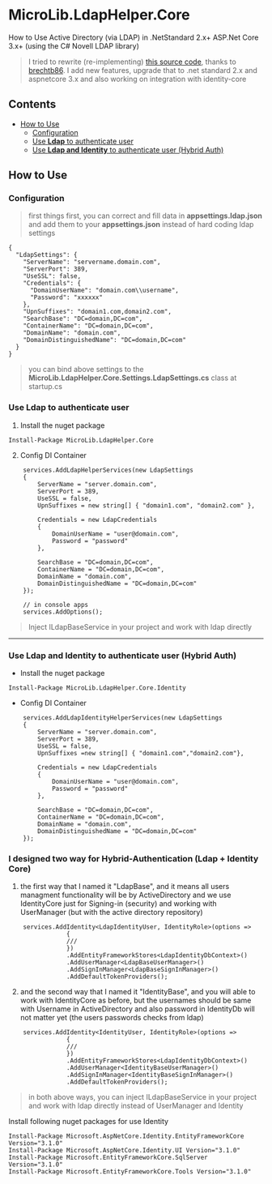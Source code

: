 # MicroLib.LdapHelper.Core
How to Use Active Directory (via LDAP) in .NetStandard 2.x+ ASP.Net Core 3.x+ (using the C# Novell LDAP library)

> I tried to rewrite (re-implementing) [this source code](https://github.com/brechtb86/dotnet/tree/master/brechtbaekelandt.ldap), thanks to [brechtb86](https://github.com/brechtb86).
> I add new features, upgrade that to .net standard 2.x and aspnetcore 3.x and also working on integration with identity-core

## Contents
- [How to Use](#How-to-Use)
  - [Configuration](#configuration)
  - [Use **Ldap** to authenticate user](#use-**Ldap**-to-authenticate-user)
  - [Use **Ldap and Identity** to authenticate user (Hybrid Auth)](#use-**Ldap-and-Identity**-to-authenticate-user-(Hybrid-Auth))

## How to Use

### Configuration
> first things first, you can correct and fill data in **appsettings.ldap.json** and add them to your **appsettings.json** instead of hard coding ldap settings
```
{
  "LdapSettings": {
    "ServerName": "servername.domain.com",
    "ServerPort": 389,
    "UseSSL": false,
    "Credentials": {
      "DomainUserName": "domain.com\\username",
      "Password": "xxxxxx"
    },
    "UpnSuffixes": "domain1.com,domain2.com",
    "SearchBase": "DC=domain,DC=com",
    "ContainerName": "DC=domain,DC=com",
    "DomainName": "domain.com",
    "DomainDistinguishedName": "DC=domain,DC=com"
  }
}
```
> you can bind above settings to the **MicroLib.LdapHelper.Core.Settings.LdapSettings.cs** class at startup.cs


### Use **Ldap** to authenticate user

1. Install the nuget package
```
Install-Package MicroLib.LdapHelper.Core
```
2. Config DI Container
```
    services.AddLdapHelperServices(new LdapSettings
    {
        ServerName = "server.domain.com",
        ServerPort = 389,
        UseSSL = false,
        UpnSuffixes = new string[] { "domain1.com", "domain2.com" },
        
        Credentials = new LdapCredentials
        {
            DomainUserName = "user@domain.com",
            Password = "password"
        },
        
        SearchBase = "DC=domain,DC=com",
        ContainerName = "DC=domain,DC=com",
        DomainName = "domain.com",
        DomainDistinguishedName = "DC=domain,DC=com"
    });
    
    // in console apps
    services.AddOptions();
```
> Inject ILdapBaseService<LdapUser> in your project and work with ldap directly

---

### Use **Ldap and Identity** to authenticate user (Hybrid Auth)

 - Install the nuget package
```
Install-Package MicroLib.LdapHelper.Core.Identity
```

 - Config DI Container
```
    services.AddLdapIdentityHelperServices(new LdapSettings
    {
        ServerName = "server.domain.com",
        ServerPort = 389,
        UseSSL = false,
        UpnSuffixes =new string[] { "domain1.com","domain2.com"},

        Credentials = new LdapCredentials
        {
            DomainUserName = "user@domain.com",
            Password = "password"
        },

        SearchBase = "DC=domain,DC=com",
        ContainerName = "DC=domain,DC=com",
        DomainName = "domain.com",
        DomainDistinguishedName = "DC=domain,DC=com"
    });
```

### I designed two way for Hybrid-Authentication (Ldap + Identity Core)

1. the first way that I named it "LdapBase", and it means all users managment functionality will be by ActiveDirectory and we use IdentityCore just for Signing-in (security) and working with UserManager (but with the active directory repository)
``` 
    services.AddIdentity<LdapIdentityUser, IdentityRole>(options =>
                {
                ///
                })
                .AddEntityFrameworkStores<LdapIdentityDbContext>()
                .AddUserManager<LdapBaseUserManager>() 
                .AddSignInManager<LdapBaseSignInManager>() 
                .AddDefaultTokenProviders();
```
2. and the second way that I named it "IdentityBase", and you will able to work with IdentityCore as before, but the usernames should be same with Username in ActiveDirectory and also password in IdentityDb will not matter yet (the users passwords checks from ldap)
``` 
    services.AddIdentity<IdentityUser, IdentityRole>(options =>
                {
                ///
                })
                .AddEntityFrameworkStores<LdapIdentityDbContext>()
                .AddUserManager<IdentityBaseUserManager>() 
                .AddSignInManager<IdentityBaseSignInManager>() 
                .AddDefaultTokenProviders();
```
> in both above ways, you can inject ILdapBaseService<LdapIdentityUser> in your project and work with ldap directly instead of UserManager and Identity

Install following nuget packages for use Identity
```
Install-Package Microsoft.AspNetCore.Identity.EntityFrameworkCore Version="3.1.0"
Install-Package Microsoft.AspNetCore.Identity.UI Version="3.1.0"
Install-Package Microsoft.EntityFrameworkCore.SqlServer Version="3.1.0"
Install-Package Microsoft.EntityFrameworkCore.Tools Version="3.1.0"
```



